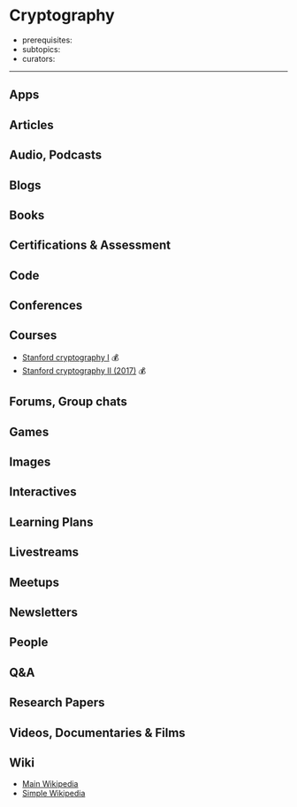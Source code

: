 # Cryptography

- prerequisites:
- subtopics:
- curators:

------

## Apps

## Articles

## Audio, Podcasts

## Blogs

## Books

## Certifications & Assessment

## Code

## Conferences

## Courses

- [Stanford cryptography I](https://www.coursera.org/learn/crypto) 💰
- [Stanford cryptography II (2017)](https://www.coursera.org/learn/crypto2) 💰

## Forums, Group chats

## Games

## Images

## Interactives

## Learning Plans

## Livestreams

## Meetups

## Newsletters

## People

## Q&A

## Research Papers

## Videos, Documentaries & Films

## Wiki
- [Main Wikipedia](https://en.wikipedia.org/wiki/Cryptography)
- [Simple Wikipedia](https://simple.wikipedia.org/wiki/Cryptography)
